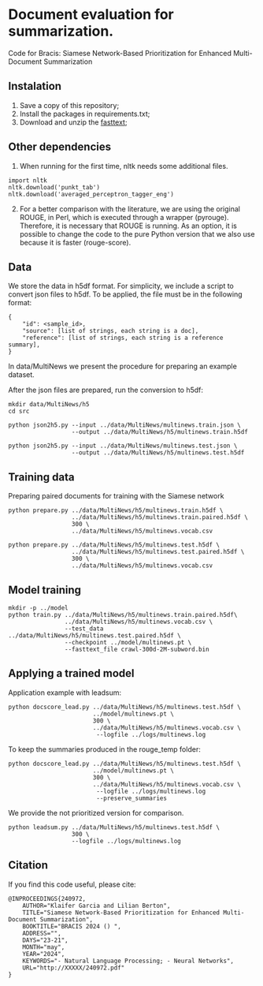 # Document evaluation for summarization.

Code for Bracis: Siamese Network-Based Prioritization for Enhanced Multi-Document Summarization

## Instalation
1. Save a copy of this repository;
2. Install the packages in requirements.txt;
3. Download and unzip the [fasttext](https://fasttext.cc/docs/en/english-vectors.html);

## Other dependencies
1. When running for the first time, nltk needs some additional files.
```
import nltk
nltk.download('punkt_tab')
nltk.download('averaged_perceptron_tagger_eng')
```

2. For a better comparison with the literature, we are using the original ROUGE, in Perl, which is executed through a wrapper (pyrouge). Therefore, it is necessary that ROUGE is running.
As an option, it is possible to change the code to the pure Python version that we also use because it is faster (rouge-score).

## Data

We store the data in h5df format. For simplicity, we include a script to convert json files to h5df. To be applied, the file must be in the following format:
```
{
    "id": <sample_id>,
    "source": [list of strings, each string is a doc],
    "reference": [list of strings, each string is a reference summary],
}
```

In data/MultiNews we present the procedure for preparing an example dataset.

After the json files are prepared, run the conversion to h5df:
```
mkdir data/MultiNews/h5
cd src

python json2h5.py --input ../data/MultiNews/multinews.train.json \
                  --output ../data/MultiNews/h5/multinews.train.h5df

python json2h5.py --input ../data/MultiNews/multinews.test.json \
                  --output ../data/MultiNews/h5/multinews.test.h5df
```

## Training data

Preparing paired documents for training with the Siamese network
```
python prepare.py ../data/MultiNews/h5/multinews.train.h5df \
                  ../data/MultiNews/h5/multinews.train.paired.h5df \
                  300 \
                  ../data/MultiNews/h5/multinews.vocab.csv

python prepare.py ../data/MultiNews/h5/multinews.test.h5df \
                  ../data/MultiNews/h5/multinews.test.paired.h5df \
                  300 \
                  ../data/MultiNews/h5/multinews.vocab.csv
```

## Model training
```
mkdir -p ../model
python train.py ../data/MultiNews/h5/multinews.train.paired.h5df\
                ../data/MultiNews/h5/multinews.vocab.csv \
                --test_data ../data/MultiNews/h5/multinews.test.paired.h5df \
                --checkpoint ../model/multinews.pt \
                --fasttext_file crawl-300d-2M-subword.bin
```

## Applying a trained model
Application example with leadsum:
```
python docscore_lead.py ../data/MultiNews/h5/multinews.test.h5df \
                        ../model/multinews.pt \
                        300 \
                        ../data/MultiNews/h5/multinews.vocab.csv \
                         --logfile ../logs/multinews.log
```

To keep the summaries produced in the rouge_temp folder:

```
python docscore_lead.py ../data/MultiNews/h5/multinews.test.h5df \
                        ../model/multinews.pt \
                        300 \
                        ../data/MultiNews/h5/multinews.vocab.csv \
                         --logfile ../logs/multinews.log
                         --preserve_summaries
```

We provide the not prioritized version for comparison.
```
python leadsum.py ../data/MultiNews/h5/multinews.test.h5df \
                  300 \
                  --logfile ../logs/multinews.log
```


## Citation

If you find this code useful, please cite:
```
@INPROCEEDINGS{240972,
    AUTHOR="Klaifer Garcia and Lilian Berton",
    TITLE="Siamese Network-Based Prioritization for Enhanced Multi-Document Summarization",
    BOOKTITLE="BRACIS 2024 () ",
    ADDRESS="",
    DAYS="23-21",
    MONTH="may",
    YEAR="2024",
    KEYWORDS="- Natural Language Processing; - Neural Networks",
    URL="http://XXXXX/240972.pdf"
}
```
